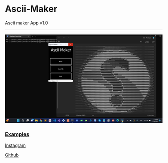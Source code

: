 # Ascii-Maker
Ascii maker App v1.0
<hr>

[![Image](./Scr/ascii-maker-scr.jpg)](https://github.com/mrprogrammer2938/Ascii-Make)

### [Examples](https://github.com/mrprogrammer2938/Ascii-Maker/tree/master/Examples)

[Instagram](https://instagram.com/sina.coder)

[Github](https://github.com/mrprogrammer2938)
